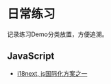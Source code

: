# 日常练习

记录练习Demo分类放置，方便追溯。

## JavaScript

* [i18next, js国际化方案之一](https://github.com/perry2008084/Practice/tree/master/JavaScript/i18next)

